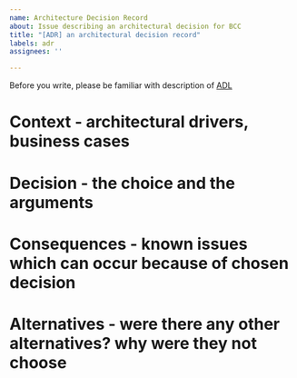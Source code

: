```yaml
---
name: Architecture Decision Record
about: Issue describing an architectural decision for BCC
title: "[ADR] an architectural decision record"
labels: adr
assignees: ''

---
```


Before you write, please be familiar with description of [ADL](https://bcc-code.github.io/docs/ADL/)
# Context - architectural drivers, business cases
# Decision - the choice and the arguments
# Consequences - known issues which can occur because of chosen decision
# Alternatives - were there any other alternatives? why were they not choose
